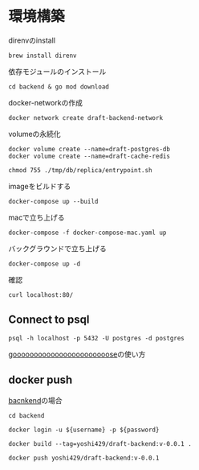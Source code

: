 # 環境構築

direnvのinstall

```
brew install direnv
```

依存モジュールのインストール

```
cd backend & go mod download
```

docker-networkの作成

```
docker network create draft-backend-network
```

volumeの永続化

```
docker volume create --name=draft-postgres-db
docker volume create --name=draft-cache-redis
```

```
chmod 755 ./tmp/db/replica/entrypoint.sh
```

imageをビルドする

```
docker-compose up --build
```

macで立ち上げる

```
docker-compose -f docker-compose-mac.yaml up
```

バックグラウンドで立ち上げる

```
docker-compose up -d
```

確認

```
curl localhost:80/
```

## Connect to psql

```
psql -h localhost -p 5432 -U postgres -d postgres
```

[gooooooooooooooooooooooose](https://github.com/yoshihiro-shu/draft-backend/tree/main/migrations)の使い方

## docker push

[bacnkend](https://hub.docker.com/repository/docker/yoshi429/draft-backend)の場合

```
cd backend
```

```
docker login -u ${username} -p ${password}
```

```
docker build --tag=yoshi429/draft-backend:v-0.0.1 .
```

```
docker push yoshi429/draft-backend:v-0.0.1
```
